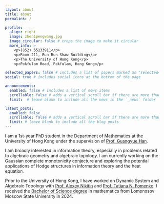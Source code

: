 ```yaml
---
layout: about
title: about
permalink: /

profile:
  align: right
  image: zhen1pengwang.jpg
  image_circular: false # crops the image to make it circular
  more_info: >
    <p>(852) 55133911</p>
    <p>Room 211, Run Run Shaw Building</p>
    <p>The University of Hong Kong</p>
    <p>Pokfulam Road, Pokfulam, Hong Kong</p>

selected_papers: false # includes a list of papers marked as "selected={true}"
social: true # includes social icons at the bottom of the page

announcements:
  enabled: false # includes a list of news items
  scrollable: false # adds a vertical scroll bar if there are more than 3 news items
  limit:  # leave blank to include all the news in the `_news` folder

latest_posts:
  enabled: false
  scrollable: false # adds a vertical scroll bar if there are more than 3 new posts items
  limit: # leave blank to include all the blog posts
---
```


I am a 1st-year PhD student in the Department of Mathematics at the University of Hong Kong under the supervision of [Prof. Guangyue Han](https://hkumath.hku.hk/~ghan/). 

I am broadly interested in information theory, especially in problems related to algebraic geometry and algebraic topology. I am currently working on the Gaussian complete monotonicity conjecture and exploring the potential applications of Hodge structures in information theory and the heat equation.

Prior to the University of Hong Kong, I have worked on Dynamic System and Algebraic Topology with [Prof. Alexey Nikitin](https://www.researchgate.net/profile/Alexey-Nikitin-3) and [Prof. Tatiana N. Fomenko](https://scholar.google.com/citations?user=Q5VuN08AAAAJ). I received the [Bachelor of Science degree](https://galobelwang.github.io/file/MSU.pdf) in mathematics from Lomonosov Moscow State University in 2024.
